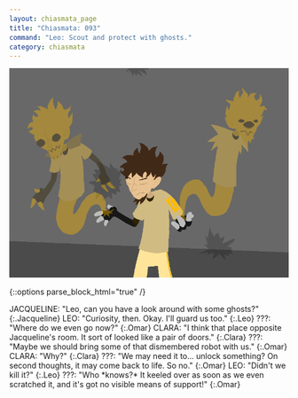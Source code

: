 ```yaml
---
layout: chiasmata_page
title: "Chiasmata: 093"
command: "Leo: Scout and protect with ghosts."
category: chiasmata
---
```


![93](/chiasmata/images/narrative/094.png)

{::options parse_block_html="true" /}
<div class="dialogue">
JACQUELINE: "Leo, can you have a look around with some ghosts?" 
{:.Jacqueline}
LEO: "Curiosity, then. Okay. I'll guard us too." 
{:.Leo}
???: "Where do we even go now?" 
{:.Omar}
CLARA: "I think that place opposite Jacqueline's room. It sort of looked like a pair of doors." 
{:.Clara}
???: "Maybe we should bring some of that dismembered robot with us." 
{:.Omar}
CLARA: "Why?" 
{:.Clara}
???: "We may need it to... unlock something? On second thoughts, it may come back to life. So no." 
{:.Omar}
LEO: "Didn't we kill it?" 
{:.Leo}
???: "Who *knows?* It keeled over as soon as we even scratched it, and it's got no visible means of support!" 
{:.Omar}
</div>